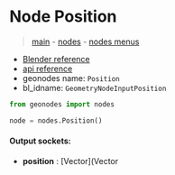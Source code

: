 # Node Position

> [main](../structure.md) - [nodes](nodes.md) - [nodes menus](nodes_menus.md)

- [Blender reference](https://docs.blender.org/manual/en/latest/modeling/geometry_nodes/input/position.html)
- [api reference](https://docs.blender.org/api/current/bpy.types.GeometryNodeInputPosition.html)
- geonodes name: `Position`
- bl_idname: `GeometryNodeInputPosition`

```python
from geonodes import nodes

node = nodes.Position()
```

#### Output sockets:

- **position** : [Vector](Vector

